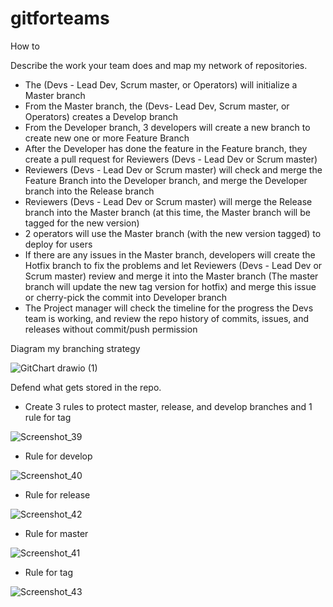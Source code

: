 # gitforteams
How to

Describe the work your team does and map my network of repositories.

+ The (Devs - Lead Dev, Scrum master, or Operators) will initialize a Master branch
+ From the Master branch, the (Devs- Lead Dev, Scrum master, or Operators) creates a Develop branch
+ From the Developer branch, 3 developers will create a new branch to create new one or more Feature Branch
+ After the Developer has done the feature in the Feature branch, they create a pull request for Reviewers (Devs - Lead Dev or Scrum master)
+ Reviewers (Devs - Lead Dev or Scrum master) will check and merge the Feature Branch into the Developer branch, and merge the Developer branch into the Release branch
+ Reviewers (Devs - Lead Dev or Scrum master) will merge the Release branch into the Master branch (at this time, the Master branch will be tagged for the new version)
+ 2 operators will use the Master branch (with the new version tagged) to deploy for users
+ If there are any issues in the Master branch, developers will create the Hotfix branch to fix the problems and let Reviewers (Devs - Lead Dev or Scrum master) review and merge it into the Master branch (The master branch will update the new tag version for hotfix) and merge this issue or cherry-pick the commit into Developer branch
+ The Project manager will check the timeline for the progress the Devs team is working, and review the repo history of commits, issues, and releases without commit/push permission


Diagram my branching strategy

![GitChart drawio (1)](https://github.com/user-attachments/assets/04f38be8-1d45-4c7e-84b7-d0e6c637687e)


Defend what gets stored in the repo.

+ Create 3 rules to protect master, release, and develop branches and 1 rule for tag

![Screenshot_39](https://github.com/user-attachments/assets/ce0f4c4e-6e3c-4d19-aacf-00fcdc089d37)

+ Rule for develop

![Screenshot_40](https://github.com/user-attachments/assets/7ac600c0-be22-497c-8b74-c18786e978d8) 


+ Rule for release

![Screenshot_42](https://github.com/user-attachments/assets/b3c0216f-11a6-4034-96fe-933122528f73)

+ Rule for master

![Screenshot_41](https://github.com/user-attachments/assets/b78d365d-0173-4896-90e4-3b3e8fa91ed9)

+ Rule for tag

![Screenshot_43](https://github.com/user-attachments/assets/35398a1d-ceff-4b62-9ebe-39f89ec73ca3)



